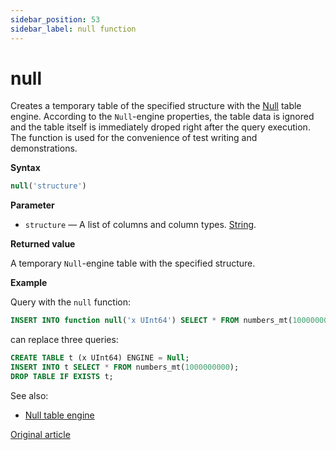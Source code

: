 ```yaml
---
sidebar_position: 53
sidebar_label: null function
---
```


# null

Creates a temporary table of the specified structure with the [Null](../../engines/table-engines/special/null.md) table engine. According to the `Null`-engine properties, the table data is ignored and the table itself is immediately droped right after the query execution. The function is used for the convenience of test writing and demonstrations.

**Syntax**

``` sql
null('structure')
```

**Parameter**

-   `structure` — A list of columns and column types. [String](../../sql-reference/data-types/string.md).

**Returned value**

A temporary `Null`-engine table with the specified structure.

**Example**

Query with the `null` function:

``` sql
INSERT INTO function null('x UInt64') SELECT * FROM numbers_mt(1000000000);
```
can replace three queries:

```sql
CREATE TABLE t (x UInt64) ENGINE = Null;
INSERT INTO t SELECT * FROM numbers_mt(1000000000);
DROP TABLE IF EXISTS t;
```

See also:

-   [Null table engine](../../engines/table-engines/special/null.md)

[Original article](https://clickhouse.com/docs/en/sql-reference/table-functions/null/) <!--hide-->
